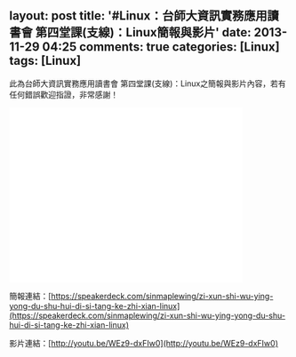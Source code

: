 layout: post
title: '#Linux：台師大資訊實務應用讀書會 第四堂課(支線)：Linux簡報與影片'
date: 2013-11-29 04:25
comments: true
categories: [Linux]
tags: [Linux]
---
此為台師大資訊實務應用讀書會 第四堂課(支線)：Linux之簡報與影片內容，若有任何錯誤歡迎指證，非常感謝！

<script async class="speakerdeck-embed" data-id="9da49dc0118c0131e05e1efa33efaebb" data-ratio="1.77777777777778" src="//speakerdeck.com/assets/embed.js"></script>

<iframe width="420" height="315" src="//www.youtube.com/embed/WEz9-dxFIw0" frameborder="0" allowfullscreen></iframe>

簡報連結：[https://speakerdeck.com/sinmaplewing/zi-xun-shi-wu-ying-yong-du-shu-hui-di-si-tang-ke-zhi-xian-linux](https://speakerdeck.com/sinmaplewing/zi-xun-shi-wu-ying-yong-du-shu-hui-di-si-tang-ke-zhi-xian-linux)

影片連結：[http://youtu.be/WEz9-dxFIw0](http://youtu.be/WEz9-dxFIw0)